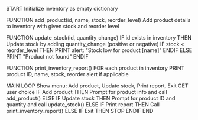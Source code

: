 START
Initialize inventory as empty dictionary

FUNCTION add_product(id, name, stock, reorder_level)
    Add product details to inventory with given stock and reorder level

FUNCTION update_stock(id, quantity_change)
    IF id exists in inventory THEN
        Update stock by adding quantity_change (positive or negative)
        IF stock < reorder_level THEN
            PRINT alert: "Stock low for product [name]"
        ENDIF
    ELSE
        PRINT "Product not found"
    ENDIF

FUNCTION print_inventory_report()
    FOR each product in inventory
        PRINT product ID, name, stock, reorder alert if applicable

MAIN LOOP
    Show menu: Add product, Update stock, Print report, Exit
    GET user choice
    IF Add product THEN
        Prompt for product info and call add_product()
    ELSE IF Update stock THEN
        Prompt for product ID and quantity and call update_stock()
    ELSE IF Print report THEN
        Call print_inventory_report()
    ELSE IF Exit THEN
        STOP
    ENDIF
END
